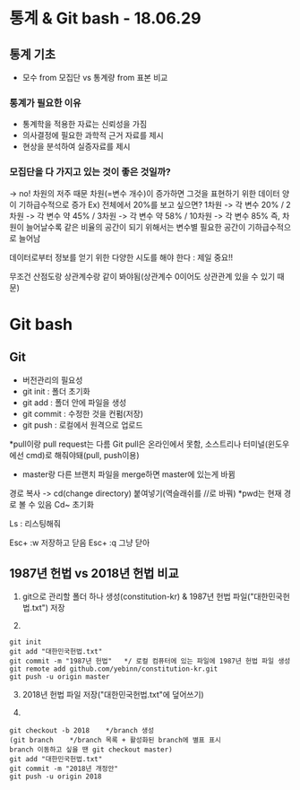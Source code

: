 # 통계 & Git bash - 18.06.29
## 통계 기초
- 모수 from 모집단 vs 통계량 from 표본 비교

### 통계가 필요한 이유
- 통계학을 적용한 자료는 신뢰성을 가짐
- 의사결정에 필요한 과학적 근거 자료를 제시
- 현상을 분석하여 실증자료를 제시

### 모집단을 다 가지고 있는 것이 좋은 것일까?
-> no! 차원의 저주 때문
차원(=변수 개수)이 증가하면 그것을 표현하기 위한 데이터 양이 기하급수적으로 증가
Ex) 전체에서 20%를 보고 싶으면? 1차원 -> 각 변수 20% / 2차원 -> 각 변수 약 45% / 3차원 -> 각 변수 약 58% / 10차원 -> 각 변수 85%
즉, 차원이 늘어날수록 같은 비율의 공간이 되기 위해서는 변수별 필요한 공간이 기하급수적으로 늘어남

데이터로부터 정보를 얻기 위한 다양한 시도를 해야 한다 : 제일 중요!!

무조건 산점도랑 상관계수랑 같이 봐야됨(상관계수 0이어도 상관관계 있을 수 있기 때문)

# Git bash
## Git
- 버전관리의 필요성
- git init : 폴더 초기화
- git add : 폴더 안에 파일을 생성
- git commit : 수정한 것을 컨펌(저장)
- git push : 로컬에서 원격으로 업로드

*pull이랑 pull request는 다름
Git pull은 온라인에서 못함, 소스트리나 터미널(윈도우에선 cmd)로 해줘야돼(pull, push이용)

- master랑 다른 브랜치 파일을 merge하면 master에 있는게 바뀜

경로 복사 -> cd(change directory) 붙여넣기(역슬래쉬를 //로 바꿔)
*pwd는 현재 경로 볼 수 있음
Cd~ 초기화

Ls : 리스팅해줘

Esc+ :w  저장하고 닫음
Esc+ :q  그냥 닫아

## 1987년 헌법 vs 2018년 헌법 비교
1. git으로 관리할 폴더 하나 생성(constitution-kr) & 1987년 헌법 파일("대한민국헌법.txt") 저장

2. 
~~~
git init
git add "대한민국헌법.txt"
git commit -m "1987년 헌법"   */ 로컬 컴퓨터에 있는 파일에 1987년 헌법 파일 생성
git remote add github.com/yebinn/constitution-kr.git
git push -u origin master
~~~

3. 2018년 헌법 파일 저장("대한민국헌법.txt"에 덮어쓰기)

4.
~~~
git checkout -b 2018    */branch 생성
(git branch    */branch 목록 + 활성화된 branch에 별표 표시
branch 이동하고 싶을 땐 git checkout master)
git add "대한민국헌법.txt"
git commit -m "2018년 개정안"
git push -u origin 2018
~~~
